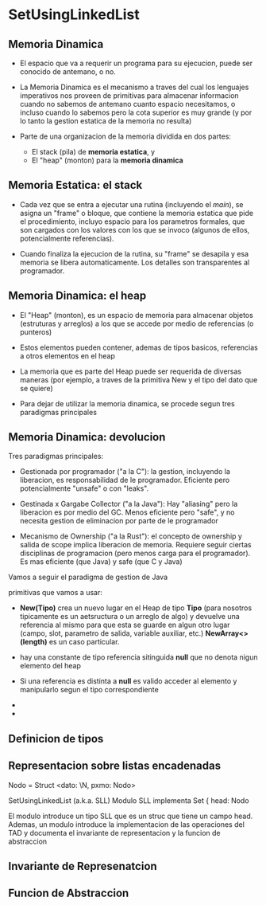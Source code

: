 # SetUsingLinkedList

## Memoria Dinamica

- El espacio que va a requerir un programa para su ejecucion, puede ser conocido de antemano, o no.

- La Memoria Dinamica es el mecanismo a traves del cual los lenguajes imperativos nos proveen de primitivas para almacenar informacion cuando no sabemos de antemano cuanto espacio necesitamos, o incluso cuando lo sabemos pero la cota superior es muy grande (y por lo tanto la gestion estatica de la memoria no resulta)

- Parte de una organizacion de la memoria dividida en dos partes:
  - El stack (pila) de **memoria estatica**, y
  - El "heap" (monton) para la **memoria dinamica**

## Memoria Estatica: el stack

- Cada vez que se entra a ejecutar una rutina (incluyendo el _main_), se asigna un "frame" o bloque, que contiene la memoria estatica que pide el procedimiento, incluyo espacio para los parametros formales, que son cargados con los valores con los que se invoco (algunos de ellos, potencialmente referencias).

- Cuando finaliza la ejecucion de la rutina, su "frame" se desapila y esa memoria se libera automaticamente. Los detalles son transparentes al programador.

## Memoria Dinamica: el heap

- El "Heap" (monton), es un espacio de memoria para almacenar objetos (estruturas y arreglos) a los que se accede por medio de referencias (o punteros)

- Estos elementos pueden contener, ademas de tipos basicos, referencias a otros elementos en el heap

- La memoria que es parte del Heap puede ser requerida de diversas maneras (por ejemplo, a traves de la primitiva New y el tipo del dato que se quiere)

- Para dejar de utilizar la memoria dinamica, se procede segun tres paradigmas principales

## Memoria Dinamica: devolucion

Tres paradigmas principales:

- Gestionada por programador ("a la C"): la gestion, incluyendo la liberacion, es responsabilidad de le programador. Eficiente pero potencialmente "unsafe" o con "leaks".

- Gestinada x Gargabe Collector ("a la Java"): Hay "aliasing" pero la liberacion es por medio del GC. Menos eficiente pero "safe", y no necesita gestion de eliminacion por parte de le programador

- Mecanismo de Ownership ("a la Rust"): el concepto de ownership y salida de scope implica liberacion de memoria. Requiere seguir ciertas disciplinas de programacion (pero menos carga para el programador). Es mas eficiente (que Java) y safe (que C y Java)

Vamos a seguir el paradigma de gestion de Java

primitivas que vamos a usar:

- **New(Tipo)** crea un nuevo lugar en el Heap de tipo **Tipo** (para nosotros tipicamente es un aetsructura o un arreglo de algo) y devuelve una referencia al mismo para que esta se guarde en algun otro lugar (campo, slot, parametro de salida, variable auxiliar, etc.) **NewArray<>(length)** es un caso particular.

- hay una constante de tipo referencia sitinguida **null** que no denota nigun elemento del heap

- Si una referencia es distinta a **null** es valido acceder al elemento y manipularlo segun el tipo correspondiente

-

-

## Definicion de tipos

## Representacion sobre listas encadenadas

Nodo = Struct <dato: \N, pxmo: Nodo>

SetUsingLinkedList (a.k.a. SLL)
Modulo SLL implementa Set {
head: Nodo

El modulo introduce un tipo SLL que es un struc que tiene un campo head. Ademas, un modulo introduce la implementacion de las operaciones del TAD y documenta el invariante de representacion y la funcion de abstraccion

## Invariante de Represenatcion

## Funcion de Abstraccion
